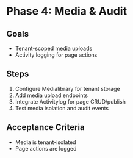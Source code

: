 # Phase 4: Media & Audit

## Goals
- Tenant-scoped media uploads
- Activity logging for page actions

## Steps
1. Configure Medialibrary for tenant storage
2. Add media upload endpoints
3. Integrate Activitylog for page CRUD/publish
4. Test media isolation and audit events

## Acceptance Criteria
- Media is tenant-isolated
- Page actions are logged
